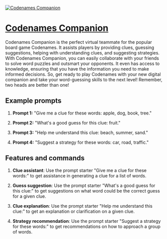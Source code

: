 [![Codenames Companion](https://files.oaiusercontent.com/file-VHlEjjEj3nSaoTeWULuhs1Ae?se=2123-10-17T16%3A47%3A47Z&sp=r&sv=2021-08-06&sr=b&rscc=max-age%3D31536000%2C%20immutable&rscd=attachment%3B%20filename%3D637d3dc3-d421-4a54-b1b1-78901376d9b8.png&sig=oo%2B9hIXO62EEkxRw45UiUpZA9mJHn3b23ZFVE/0Bteg%3D)](https://chat.openai.com/g/g-qIpnXae1e-codenames-companion)

# [Codenames Companion](https://chat.openai.com/g/g-qIpnXae1e-codenames-companion)

Codenames Companion is the perfect virtual teammate for the popular board game Codenames. It assists players by providing clues, guessing suggestions, helping with understanding clues, and suggesting strategies. With Codenames Companion, you can easily collaborate with your friends to solve word puzzles and outsmart your opponents. It even has access to knowledge, ensuring that you have the information you need to make informed decisions. So, get ready to play Codenames with your new digital companion and take your word-guessing skills to the next level! Remember, two heads are better than one!

## Example prompts

1. **Prompt 1:** "Give me a clue for these words: apple, dog, book, tree."

2. **Prompt 2:** "What's a good guess for this clue: fruit."

3. **Prompt 3:** "Help me understand this clue: beach, summer, sand."

4. **Prompt 4:** "Suggest a strategy for these words: car, road, traffic."

## Features and commands

1. **Clue assistant**: Use the prompt starter "Give me a clue for these words:" to get assistance in generating a clue for a list of words.

2. **Guess suggestion**: Use the prompt starter "What's a good guess for this clue:" to get suggestions on what word could be the correct guess for a given clue.

3. **Clue explanation**: Use the prompt starter "Help me understand this clue:" to get an explanation or clarification on a given clue.

4. **Strategy recommendation**: Use the prompt starter "Suggest a strategy for these words:" to get recommendations on how to approach a group of words.